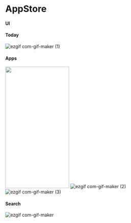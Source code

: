 # AppStore

#### UI
#### Today
![ezgif com-gif-maker (1)](https://user-images.githubusercontent.com/41602889/102005803-7c645800-3d24-11eb-8627-b1d7d9b7130b.gif)


#### Apps
<kbd><img src="" width="200" height="380"></kbd>
![ezgif com-gif-maker (2)](https://user-images.githubusercontent.com/41602889/102005886-2512b780-3d25-11eb-9fc8-1e210e19fa57.gif)
![ezgif com-gif-maker (3)](https://user-images.githubusercontent.com/41602889/102005888-293ed500-3d25-11eb-89fe-bce5c8e53119.gif)
#### Search
![ezgif com-gif-maker](https://user-images.githubusercontent.com/41602889/102005813-8a19dd80-3d24-11eb-9ff0-6d3a97f7f75e.gif)

